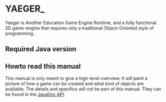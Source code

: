 # YAEGER_

Yaeger is Another Education Game Engine Runtime, and a fully functional 2D game-engine that
requires only a traditional Object-Oriented style of programming.

## Required Java version

## Howto read this manual

This manual is only meant to give a high-level overview. It will paint a picture of how a game
can be created and what kind of objects are available.
The details and specifics will not be part of this manual. They can be found in the
[JavaDoc API](https://han-yaeger.github.io/yaeger/).
